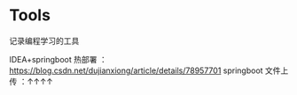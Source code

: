 # Tools
记录编程学习的工具

IDEA+springboot 热部署 ：https://blog.csdn.net/dujianxiong/article/details/78957701
springboot 文件上传 ：↑↑↑↑
